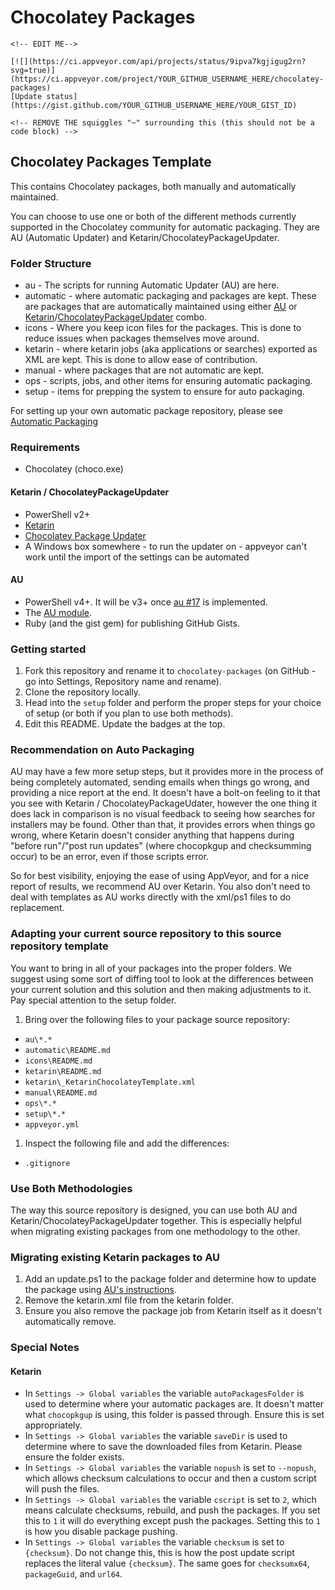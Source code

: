 # Chocolatey Packages

~~~
<!-- EDIT ME-->

[![](https://ci.appveyor.com/api/projects/status/9ipva7kgjigug2rn?svg=true)](https://ci.appveyor.com/project/YOUR_GITHUB_USERNAME_HERE/chocolatey-packages)
[Update status](https://gist.github.com/YOUR_GITHUB_USERNAME_HERE/YOUR_GIST_ID)

<!-- REMOVE THE squiggles "~" surrounding this (this should not be a code block) -->
~~~

## Chocolatey Packages Template

This contains Chocolatey packages, both manually and automatically maintained.

You can choose to use one or both of the different methods currently supported in the Chocolatey community for automatic packaging. They are AU (Automatic Updater) and Ketarin/ChocolateyPackageUpdater.

### Folder Structure

* au - The scripts for running Automatic Updater (AU) are here.
* automatic - where automatic packaging and packages are kept. These are packages that are automatically maintained using either [AU](https://chocolatey.org/packages/au) or [Ketarin](https://chocolatey.org/packages/ketarin)/[ChocolateyPackageUpdater](https://chocolatey.org/packages/chocolateypackageupdater) combo.
* icons - Where you keep icon files for the packages. This is done to reduce issues when packages themselves move around.
* ketarin - where ketarin jobs (aka applications or searches) exported as XML are kept. This is done to allow ease of contribution.
* manual - where packages that are not automatic are kept.
* ops - scripts, jobs, and other items for ensuring automatic packaging.
* setup - items for prepping the system to ensure for auto packaging.

For setting up your own automatic package repository, please see [Automatic Packaging](https://chocolatey.org/docs/automatic-packages)

### Requirements

* Chocolatey (choco.exe)

#### Ketarin / ChocolateyPackageUpdater

* PowerShell v2+
* [Ketarin](https://chocolatey.org/packages/ketarin)
* [Chocolatey Package Updater](https://chocolatey.org/packages/chocolateypackageupdater)
* A Windows box somewhere - to run the updater on - appveyor can't work until the import of the settings can be automated

#### AU

* PowerShell v4+. It will be v3+ once [au #17](https://github.com/majkinetor/au/issues/17) is implemented.
* The [AU module](https://chocolatey.org/packages/au).
* Ruby (and the gist gem) for publishing GitHub Gists.

### Getting started

1. Fork this repository and rename it to `chocolatey-packages` (on GitHub - go into Settings, Repository name and rename).
1. Clone the repository locally.
1. Head into the `setup` folder and perform the proper steps for your choice of setup (or both if you plan to use both methods).
1. Edit this README. Update the badges at the top.


### Recommendation on Auto Packaging

AU may have a few more setup steps, but it provides more in the process of being completely automated, sending emails when things go wrong, and providing a nice report at the end. It doesn't have a bolt-on feeling to it that you see with Ketarin / ChocolateyPackageUdater, however the one thing it does lack in comparison is no visual feedback to seeing how searches for installers may be found. Other than that, it provides errors when things go wrong, where Ketarin doesn't consider anything that happens during "before run"/"post run updates" (where chocopkgup and checksumming occur) to be an error, even if those scripts error.

So for best visibility, enjoying the ease of using AppVeyor, and for a nice report of results, we recommend AU over Ketarin. You also don't need to deal with templates as AU works directly with the xml/ps1 files to do replacement.

### Adapting your current source repository to this source repository template

You want to bring in all of your packages into the proper folders. We suggest using some sort of diffing tool to look at the differences between your current solution and this solution and then making adjustments to it. Pay special attention to the setup folder.

1. Bring over the following files to your package source repository:
 * `au\*.*`
 * `automatic\README.md`
 * `icons\README.md`
 * `ketarin\README.md`
 * `ketarin\_KetarinChocolateyTemplate.xml`
 * `manual\README.md`
 * `ops\*.*`
 * `setup\*.*`
 * `appveyor.yml`
1. Inspect the following file and add the differences:
 * `.gitignore`

### Use Both Methodologies

The way this source repository is designed, you can use both AU and Ketarin/ChocolateyPackageUpdater together. This is especially helpful when migrating existing packages from one methodology to the other.

### Migrating existing Ketarin packages to AU

1. Add an update.ps1 to the package folder and determine how to update the package using [AU's instructions](https://github.com/majkinetor/au#creating-the-package-updater-script).
1. Remove the ketarin.xml file from the ketarin folder.
1. Ensure you also remove the package job from Ketarin itself as it doesn't automatically remove.

### Special Notes

#### Ketarin

* In `Settings -> Global variables` the variable `autoPackagesFolder` is used to determine where your automatic packages are. It doesn't matter what `chocopkgup` is using, this folder is passed through. Ensure this is set appropriately.
* In `Settings -> Global variables` the variable `saveDir` is used to determine where to save the downloaded files from Ketarin. Please ensure the folder exists.
* In `Settings -> Global variables` the variable `nopush` is set to `--nopush`, which allows checksum calculations to occur and then a custom script will push the files.
* In `Settings -> Global variables` the variable `cscript` is set to `2`, which means calculate checksums, rebuild, and push the packages. If you set this to `1` it will do everything except push the packages. Setting this to `1` is how you disable package pushing.
* In `Settings -> Global variables` the variable `checksum` is set to `{checksum}`. Do not change this, this is how the post update script replaces the literal value `{checksum}`. The same goes for `checksumx64`, `packageGuid`, and `url64`.
